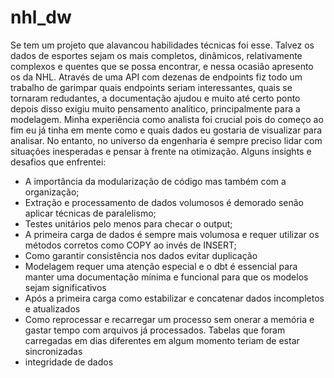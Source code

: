 # nhl_dw
Se tem um projeto que alavancou habilidades técnicas foi esse.
Talvez os dados de esportes sejam os mais completos, dinâmicos, relativamente complexos e quentes que se possa encontrar, e nessa ocasião apresento os da NHL.
Através de uma API com dezenas de endpoints fiz todo um trabalho de garimpar quais endpoints seriam interessantes, quais se tornaram redudantes, a documentação ajudou e muito até certo ponto
depois disso exigiu muito pensamento analítico, principalmente para a modelagem.
Minha experiência como analista foi crucial pois do começo ao fim eu já tinha em mente como e quais dados eu gostaria de visualizar para analisar.
No entanto, no universo da engenharia é sempre preciso lidar com situações inesperadas e pensar à frente na otimização. Alguns insights e desafios que enfrentei:
 - A importância da modularização de código mas também com a organização;
 - Extração e processamento de dados volumosos é demorado senão aplicar técnicas de paralelismo;
 - Testes unitários pelo menos para checar o output;
 - A primeira carga de dados é sempre mais volumosa e requer utilizar os métodos corretos como COPY ao invés de INSERT;
 - Como garantir consistência nos dados evitar duplicação
 - Modelagem requer uma atenção especial e o dbt é essencial para manter uma documentação mínima e funcional para que os modelos sejam significativos
 - Após a primeira carga como estabilizar e concatenar dados incompletos e atualizados
 - Como reprocessar e recarregar um processo sem onerar a memória e gastar tempo com arquivos já processados. Tabelas que foram carregadas em dias diferentes em algum momento teriam de estar sincronizadas
 - integridade de dados
